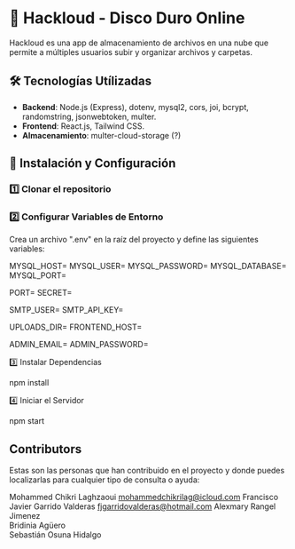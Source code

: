 # 📁 Hackloud - Disco Duro Online

Hackloud es una app de almacenamiento de archivos en una nube que permite a múltiples usuarios subir y organizar archivos y carpetas.

## 🛠️ Tecnologías Utílizadas

-   **Backend**: Node.js (Express), dotenv, mysql2, cors, joi, bcrypt, randomstring, jsonwebtoken, multer.
-   **Frontend**: React.js, Tailwind CSS.
-   **Almacenamiento**: multer-cloud-storage (?)

## 🚀 Instalación y Configuración

### 1️⃣ Clonar el repositorio

### 2️⃣ Configurar Variables de Entorno

Crea un archivo ".env" en la raíz del proyecto y define las siguientes variables:

MYSQL_HOST=
MYSQL_USER=
MYSQL_PASSWORD=
MYSQL_DATABASE=
MYSQL_PORT=

PORT=
SECRET=

SMTP_USER=
SMTP_API_KEY=

UPLOADS_DIR=
FRONTEND_HOST=

ADMIN_EMAIL=
ADMIN_PASSWORD=

3️⃣ Instalar Dependencias

npm install

4️⃣ Iniciar el Servidor

npm start

## Contributors

Estas son las personas que han contribuido en el proyecto y donde puedes localizarlas para cualquier tipo de consulta o ayuda:

Mohammed Chikri Laghzaoui mohammedchikrilag@icloud.com
Francisco Javier Garrido Valderas fjgarridovalderas@hotmail.com
Alexmary Rangel Jimenez  
Bridinia Agüero  
Sebastián Osuna Hidalgo
